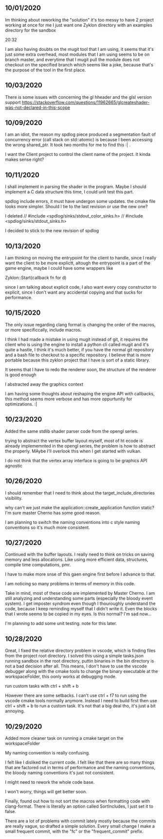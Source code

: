 ## 10/01/2020

Im thinking about reworking the "solution"
it's too messy to have 2 project working at once
for me I just want one Zyklon directory with an examples directory
for the sandbox

20:32

I am also having doubts on the mugit tool that I am using, it seems
that it's just some extra overhead, most modules that I am using seems to
be on branch master, and everytime that I mugit pull the module does not 
checkout on the specified branch which seems like a joke, because that's the
purpose of the tool in the first place.

## 10/03/2020

There is some issues with concerning the gl hheader and the glsl version
support https://stackoverflow.com/questions/11962665/glcreateshader-was-not-declared-in-this-scope

## 10/09/2020

I am an idiot, the reason my spdlog piece produced a segmentation fault of concurrency error 
(call stack on std::atomic) is because I been accessing the wrong shared_ptr. It took two months
for me to find this :| .

I want the Client project to control the client name of the project. It kinda makes sense right? 

## 10/11/2020

I shall implement in parsing the shader in the program. Maybe I should implement a C
data structure this time, I could unit test this part.

spdlog include errors, it must have undergon some updates. the cmake file looks more simpler.
Should I tie to the last revision or use the new one?

I deleted
// #include <spdlog/sinks/stdout_color_sinks.h>
// #include <spdlog/sinks/stdout_sinks.h>

I decided to stick to the new revision of spdlog

## 10/13/2020

I am thinking on moving the entrypoint for the client to handle, since I really want the client to
be more explictt, altough the entrypoint is a part of the game engine, maybe I could have some wrappers
like

Zyklon::Start(callback fn for d)

since I am talking about explicit code, I also want every copy constructor to explicit, since 
I don't want any accidental copying and that sucks for performance.

## 10/15/2020

The only issue regarding clang format is changing the order of the macros, or more specificcally, include
macros.

I think I had made a mistake in using mugit instead of git, it requires the client who is using the engine to install a python cli called mugit and it's quite a hastle, I think it's much better, if you have the normal git repository and a bash file to checkout to a specific repository. I believe that is
more portable because this zyklon project that I have is sort of a static library.

It seems that I have to redo the renderer soon, the structure of the renderer is good enough

I abstracted away the graphics context

I am having some thoughts about reshaping the engine API with callbacks, this method seems more verbose and has
more oppurtunity for optimizations. :|

## 10/23/2020 

Added the same stdlib shader parser code from the opengl series.

trying to abstract the vertex buffer layout myself, most of ht ecode is already implememnted in the
opengl series, the problem is how to abstract the properly. MAybe I'll overlook this when I get started
with vulkan.

I do not think that the vertex array interface is going to be graphics API agnostic

## 10/26/2020

I should remember that I need to think about the target_include_directories visibility.

why can't we just make the application::create_application function static? I'm sure master Cherno 
has some good reason.

I am planning to switch the naming conventions into c style naming conventions so it's much more consistent.

## 10/27/2020

Continued with the buffer layouts. I really need to think on tricks on saving memory and less allocations.
Like using more efficient data, structures, compile time computations, pmr.

I have to make more snse of this gaen engine first before I advance to that.

I am noticing so many problems in terms of memory in this code.

Take in mind, most of these code are implemented by Master Cherno. I am still analyzing and understanding some parts (especially the bloody event system). I get imposter syndrom even though I thouroughly understand the code, because I keep 
reminding myself that I didn't write it. Even the blocks that I wrote seems to be copied in my eyes. Is this
normal? 
I'm sad now...

I'm planning to add some unit testing. note for this later.

## 10/28/2020

Great, I fixed the relative directory problem in vscode, which is finding files from the project root
directory. I solved this using a simple tasks.json running sandbox in the root directory, puttin
binaries in the bin directory is not a bad decision after all. This means, I don't have to use the 
vscode debugger along with the cmake tools to change the binary executable at the workspaceFolder, 
this oonly works at debugging mode.

run custom tasks with
    ctrl + shift + b

However there are some setbacks. I can't use ctrl + f7 to run using the vscode cmake tools normally
anymore. Instead I need to build first then use ctrl + shift + b to run a custom task. It's not that a big deal tho, it's just a
bit annoying.

## 10/29/2020

Added more cleaner task on running a cmake target on the workspaceFolder

My naming convention is really confusing.

I felt like I disliked the current code. I felt like that there are so many things that
are factored out in terms of performance and the naming conventions, the bloody naming
conventions it's just not consistent.

I might need to rework the whole code base.

I won't worry, things will get better soon.

Finally, found out how to not sort the macros when formatting code with clang-format.
There is literally an option called SortIncludes, I just set it to false.

There are a lot of problems with commit lately mostly because the commits are really vague, so
drafted a simple solution. Every small change I make a small frequent commit, with the "fc" or the 
"frequent_commit" prefix.